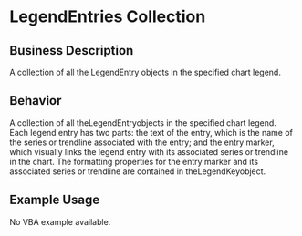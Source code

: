 # LegendEntries Collection

## Business Description
A collection of all the LegendEntry objects in the specified chart legend.

## Behavior
A collection of all theLegendEntryobjects in the specified chart legend. Each legend entry has two parts: the text of the entry, which is the name of the series or trendline associated with the entry; and the entry marker, which visually links the legend entry with its associated series or trendline in the chart. The formatting properties for the entry marker and its associated series or trendline are contained in theLegendKeyobject.

## Example Usage
No VBA example available.